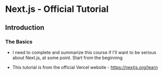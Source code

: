 # Next.js - Official Tutorial

## Introduction

### The Basics

- I need to complete and summarize this course if I'll want to be serious about
  Next.js, at some point. Start from the beginning

- This tutorial is from the official Vercel website - https://nextjs.org/learn
